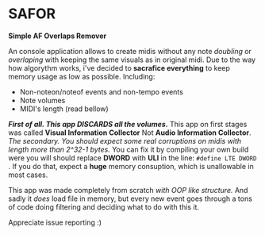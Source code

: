# SAFOR
**Simple AF Overlaps Remover**

An console application allows to create midis without any note *doubling* or *overlaping* with keeping the same visuals as in original midi.
Due to the way how algorythm works, i've decided to **sacrafice everything** to keep memory usage as low as possible.
Including: 
* Non-noteon/noteof events and non-tempo events
* Note volumes
* MIDI's length (read bellow)

***First of all. This app DISCARDS all the volumes.*** This app on first stages was called **Visual Information Collector**
Not **Audio Information Collector**. 
*The secondary. You should expect some real corruptions on midis with length more than 2^32-1 bytes.*
You can fix it by compiling your own build were you will should replace **DWORD** with **ULI** in the line:
`#define LTE DWORD `.
If you do that, expect a **huge** memory consuption, which is unallowable in most cases.

This app was made completely from scratch *with OOP like structure.*
And sadly it *does* load file in memory, but every new event goes through a tons of code doing filtering and deciding what to do with this it.

Appreciate issue reporting :)

